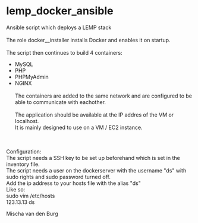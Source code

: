 # lemp_docker_ansible
Ansible script which deploys a LEMP stack <br><br>
The role docker__installer installs Docker and enables it on startup.<br><br>
The script then continues to build 4 containers:<br>
- MySQL<br>
- PHP<br>
- PHPMyAdmin<br>
- NGINX<br><br>
The containers are added to the same network and are configured to be able to communicate with eachother.<br><br>
The application should be available at the IP addres of the VM or localhost.<br>
It is mainly designed to use on a VM / EC2 instance.<br>
<br>
<br>
Configuration:<br>
The script needs a SSH key to be set up beforehand which is set in the inventory file.<br>
The script needs a user on the dockerserver with the username "ds" with sudo rights and sudo password turned off.<br>
Add the ip address to your hosts file with the alias "ds"<br>
Like so:<br>
sudo vim /etc/hosts<br>
123.13.13 ds

Mischa van den Burg

